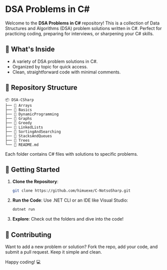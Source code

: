 # DSA Problems in C#

Welcome to the **DSA Problems in C#** repository! This is a collection of Data Structures and Algorithms (DSA) problem solutions written in C#. Perfect for practicing coding, preparing for interviews, or sharpening your C# skills.

## 🌟 What's Inside

- A variety of DSA problem solutions in C#.
- Organized by topic for quick access.
- Clean, straightforward code with minimal comments.

## 📂 Repository Structure

```
📦 DSA-CSharp
├── 📁 Arrays
├── 📁 Basics
├── 📁 DynamicProgramming
├── 📁 Graphs
├── 📁 Greedy
├── 📁 LinkedLists
├── 📁 SortingAndSearching
├── 📁 StacksAndQueues
├── 📁 Trees
└── 📜 README.md
```

Each folder contains C# files with solutions to specific problems.

## 🚀 Getting Started

1. **Clone the Repository**:
   ```bash
   git clone https://github.com/himuexe/C-NotsoSharp.git
   ```
2. **Run the Code**:
   Use .NET CLI or an IDE like Visual Studio:
   ```bash
   dotnet run
   ```
3. **Explore**:
   Check out the folders and dive into the code!

## 🤝 Contributing

Want to add a new problem or solution? Fork the repo, add your code, and submit a pull request. Keep it simple and clean.

Happy coding! 💻